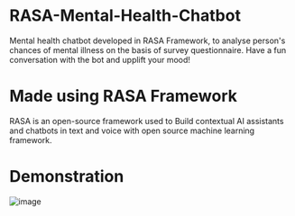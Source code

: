 # RASA-Mental-Health-Chatbot

Mental health chatbot developed in RASA Framework, to analyse person's chances of mental illness on the basis of survey questionnaire. Have a fun conversation with the bot and upplift your mood!

# Made using RASA Framework

RASA is an open-source framework used to Build contextual AI assistants and chatbots in text and voice with open source machine learning framework.

# Demonstration

![image](https://github.com/AdityaMathur25/RASA-Mental-Health-Chatbot/assets/61025539/0e5898ed-a5d8-4fd4-b658-0df40f47b1a3)



